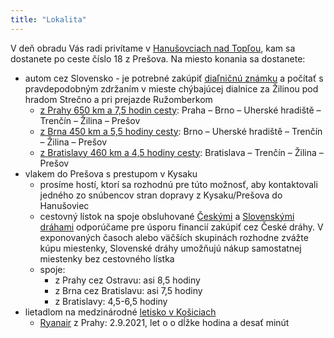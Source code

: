 ```yaml
---
title: "Lokalita"
---
```

V deň obradu Vás radi privítame v [Hanušovciach nad Topľou](https://mapy.cz/s/mujobuteja), kam sa dostanete po ceste číslo 18 z Prešova. Na miesto konania sa dostanete:

*   autom cez Slovensko - je potrebné zakúpiť [diaľničnú známku](https://eznamka.sk/selfcare/purchase) a počítať s pravdepodobným zdržaním v mieste chýbajúcej dialnice za Žilinou pod hradom Strečno a pri prejazde Ružomberkom
    *   [z Prahy 650 km a 7,5 hodin cesty](https://mapy.cz/s/bovokuguga): Praha – Brno – Uherské hradiště – Trenčín – Žilina – Prešov
    *   [z Brna 450 km a 5,5 hodiny cesty](https://mapy.cz/s/genovuzume): Brno – Uherské hradiště – Trenčín – Žilina – Prešov
    *   [z Bratislavy 460 km a 4,5 hodiny cesty](https://mapy.cz/s/balozekove): Bratislava – Trenčín – Žilina – Prešov
*   vlakem do Prešova s prestupom v Kysaku
    *   prosíme hostí, ktorí sa rozhodnú pre túto možnosť, aby kontaktovali jedného zo snúbencov stran dopravy z Kysaku/Prešova do Hanušoviec
    *   cestovný lístok na spoje obsluhované [Českými](https://www.cd.cz/) a [Slovenskými dráhami](https://www.zssk.sk/) odporúčame pre úsporu financií zakúpiť cez České dráhy. V exponovaných časoch alebo väčších skupinách rozhodne zvážte kúpu miestenky, Slovenské dráhy umožňujú nákup samostatnej miestenky bez cestovného lístka
    *   spoje:
        *   z Prahy cez Ostravu: asi 8,5 hodiny
        *   z Brna cez Bratislavu: asi 7,5 hodiny
        *   z Bratislavy: 4,5-6,5 hodiny
*  lietadlom na medzinárodné [letisko v Košiciach](https://www.airportkosice.sk/)
    *   [Ryanair](https://www.ryanair.com/) z Prahy: 2.9.2021, let o o dĺžke hodina a desať minút

